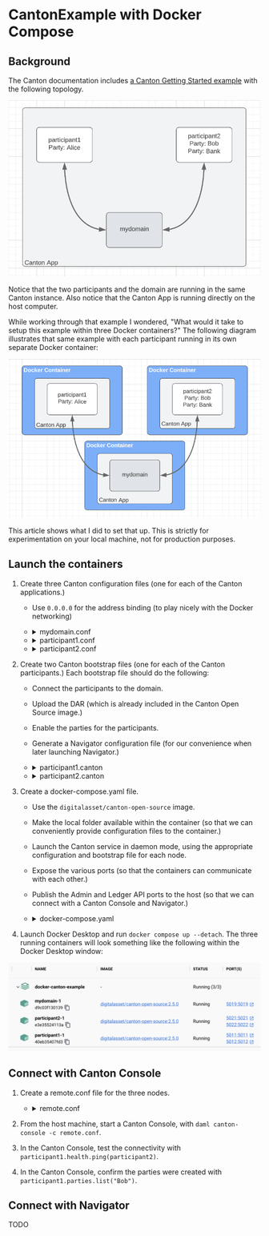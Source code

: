 # CantonExample with Docker Compose

## Background

The Canton documentation includes [a Canton Getting Started example]() with the following topology.

![](topology1.png)

Notice that the two participants and the domain are running in the same Canton instance. Also notice that the Canton App is running directly on the host computer.

While working through that example I wondered, "What would it take to setup this example within three Docker containers?" The following diagram illustrates that same example with each participant running in its own separate Docker container:

![](topology2.png)

This article shows what I did to set that up. This is strictly for experimentation on your local machine, not for production purposes.

## Launch the containers

1. Create three Canton configuration files (one for each of the Canton applications.)

   * Use `0.0.0.0` for the address binding (to play nicely with the Docker networking)

   * <details> <summary>mydomain.conf</summary>  

      ```
      canton {
        domains {
          mydomain {
            storage.type = memory
            public-api.port = 5018
            public-api.address = 0.0.0.0
            admin-api.port = 5019
            admin-api.address = 0.0.0.0
          }
        }
      }
      ```
      </details>

   * <details> <summary>participant1.conf</summary>  

      ```
      canton {
        participants {
          participant1 {
            storage.type = memory
            admin-api.port = 5012
            admin-api.address = 0.0.0.0
            ledger-api.port = 5011
            ledger-api.address = 0.0.0.0
          }
        }
      }
      ```
      </details>

   * <details> <summary>participant2.conf</summary>  

      ```
      canton {
        participants {
          participant2 {
            storage.type = memory
            admin-api.port = 5022
            admin-api.address = 0.0.0.0
            ledger-api.port = 5021
            ledger-api.address = 0.0.0.0
          }
        }
      }
      ```
      </details>

1. Create two Canton bootstrap files (one for each of the Canton participants.) Each bootstrap file should do the following:
   * Connect the participants to the domain.
   * Upload the DAR (which is already included in the Canton Open Source image.)
   * Enable the parties for the participants.
   * Generate a Navigator configuration file (for our convenience when later launching Navigator.)

   * <details><summary>participant1.canton</summary>
     
     ```
      nodes.local.start()
      participant1.domains.connect("mydomain", "http://mydomain:5018")
      participant1.dars.upload("dars/CantonExamples.dar")
      participant1.parties.enable("Alice", waitForDomain=DomainChoice.All)
      utils.generate_navigator_conf(participant1, Some("./host/ui-backend-participant1.conf"))
     ```
    </details>

   * <details><summary>participant2.canton</summary>
     
     ```
      nodes.local.start()
      participant2.domains.connect("mydomain", "http://mydomain:5018")
      participant2.dars.upload("dars/CantonExamples.dar")
      participant2.parties.enable("Bob", waitForDomain=DomainChoice.All)
      participant2.parties.enable("Bank", waitForDomain=DomainChoice.All)
      utils.generate_navigator_conf(participant2, Some("./host/ui-backend-participant2.conf"))
     ```
    </details>

1. Create a docker-compose.yaml file.
   * Use the `digitalasset/canton-open-source` image.
   * Make the local folder available within the container (so that we can conveniently provide configuration files to the container.)
   * Launch the Canton service in daemon mode, using the appropriate configuration and bootstrap file for each node.
   * Expose the various ports (so that the containers can communicate with each other.)
   * Publish the Admin and Ledger API ports to the host (so that we can connect with a Canton Console and Navigator.)

   * <details><summary>docker-compose.yaml</summary>

      ```
      services: 

        mydomain:
          image: digitalasset/canton-open-source:2.5.0
          volumes:
            - ./:/canton/host/:rw
          entrypoint: bin/canton
          command: daemon --config "host/mydomain.conf" --log-profile container
          expose:
            - 5018
            - 5019
          ports:
            - 5018:5018
            - 5019:5019

        participant1:
          image: digitalasset/canton-open-source:2.5.0
          volumes:
            - ./:/canton/host/:rw
          entrypoint: bin/canton
          command: daemon --config "host/participant1.conf" --bootstrap "host/participant1.canton" --log-profile container
          expose:
            - 5011
            - 5012
          ports:
            - 5011:5011
            - 5012:5012

        participant2:
          image: digitalasset/canton-open-source:2.5.0
          volumes:
            - ./:/canton/host/:rw
          entrypoint: bin/canton
          command: daemon --config "host/participant2.conf" --bootstrap "host/participant2.canton" --log-profile container
          expose:
            - 5021
            - 5022
          ports:
            - 5021:5021
            - 5022:5022
      ```

      </details>

1. Launch Docker Desktop and run `docker compose up --detach`. The three running containers will look something like the following within the Docker Desktop window:

![](containers.png)

## Connect with Canton Console

1. Create a remote.conf file for the three nodes.

   * <details><summary>remote.conf</summary>

      ```
        canton {
          remote-domains {
            mydomain {
              admin-api {
                address = "localhost"
                port = "5019"
              }
              public-api {
                address = "localhost"
                port = "5018"
              }
            }
          }
          remote-participants {
            participant1 {
              admin-api {
                address = "localhost"
                port = "5012"
              }
              ledger-api {
                address = "localhost"
                port = "5011"
              }
            }
            participant2 {
              admin-api {
                address = "localhost"
                port = "5022"
              }
              ledger-api {
                address = "localhost"
                port = "5021"
              }
            }
          }
        }
      ```
      </details>

1. From the host machine, start a Canton Console, with `daml canton-console -c remote.conf`.
1. In the Canton Console, test the connectivity with `participant1.health.ping(participant2)`.
1. In the Canton Console, confirm the parties were created with `participant1.parties.list("Bob")`.

## Connect with Navigator

TODO

